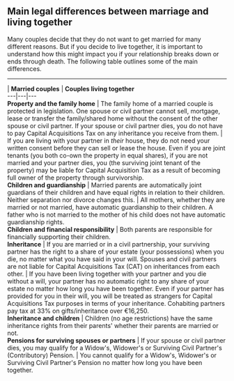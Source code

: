 ##  Main legal differences between marriage and living together

Many couples decide that they do not want to get married for many different
reasons. But if you decide to live together, it is important to understand how
this might impact you if your relationship breaks down or ends through death.
The following table outlines some of the main differences.

****

|  **Married couples** |  **Couples living together**  
---|---|---  
**Property and the family home** |  The family home of a married couple is protected in legislation. One spouse or civil partner cannot sell, mortgage, lease or transfer the family/shared home without the consent of the other spouse or civil partner.  If your spouse or civil partner dies, you do not have to pay Capital Acquisitions Tax on any inheritance you receive from them.  |  If you are living with your partner in _their_ house, they do not need your written consent before they can sell or lease the house.  Even if you are joint tenants (you both co-own the property in equal shares), if you are not married and your partner dies, you (the surviving joint tenant of the property) may be liable for Capital Acquisition Tax as a result of becoming full owner of the property through survivorship.   
**Children and guardianship** |  Married parents are automatically joint guardians of their children and have equal rights in relation to their children. Neither separation nor divorce changes this.  |  All mothers, whether they are married or not married, have automatic guardianship to their children. A father who is not married to the mother of his child does not have automatic guardianship rights.   
**Children and financial responsibility** |  Both parents are responsible for financially supporting their children.   
**Inheritance** |  If you are married or in a civil partnership, your surviving partner has the right to a share of your estate (your possessions) when you die, no matter what you have said in your will.  Spouses and civil partners are not liable for Capital Acquisitions Tax (CAT) on inheritances from each other.  |  If you have been living together with your partner and you die without a will, your partner has no automatic right to any share of your estate no matter how long you have been together.  Even if your partner has provided for you in their will, you will be treated as strangers for Capital Acquisitions Tax purposes in terms of your inheritance. Cohabiting partners pay tax at 33% on gifts/inheritance over €16,250.   
**Inheritance and children** |  Children (no age restrictions) have the same inheritance rights from their parents' whether their parents are married or not.   
**Pensions for surviving spouses or partners** |  If your spouse or civil partner dies, you may qualify for a Widow's, Widower's or Surviving Civil Partner's (Contributory) Pension.  |  You cannot qualify for a Widow's, Widower's or Surviving Civil Partner's Pension no matter how long you have been together.   
  